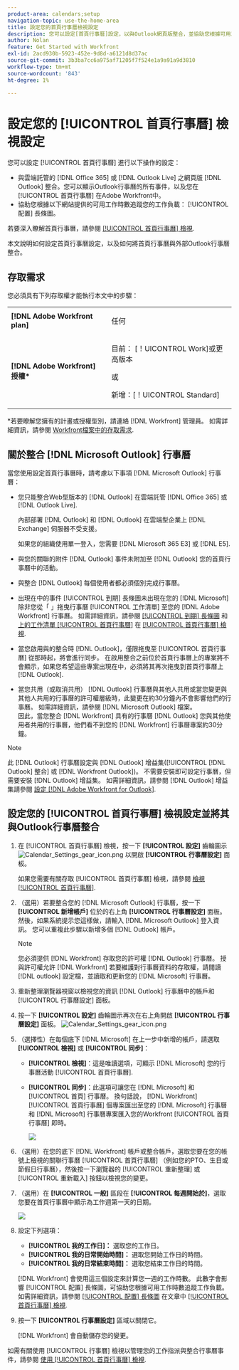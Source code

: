 ```yaml
---
product-area: calendars;setup
navigation-topic: use-the-home-area
title: 設定您的首頁行事曆檢視設定
description: 您可以設定[首頁行事曆]設定，以與Outlook網頁版整合，並協助您根據可用工作時數追蹤工作負載。
author: Nolan
feature: Get Started with Workfront
exl-id: 2acd930b-5923-452e-9d8d-a6121d8d37ac
source-git-commit: 3b3ba7cc6a975af71205f7f524e1a9a91a9d3810
workflow-type: tm+mt
source-wordcount: '843'
ht-degree: 1%

---
```


# 設定您的 [!UICONTROL 首頁行事曆] 檢視設定

<!--Audited: 01/2024-->

您可以設定 [!UICONTROL 首頁行事曆] 進行以下操作的設定：

* 與雲端託管的 [!DNL Office 365] 或 [!DNL Outlook Live] 之網頁版 [!DNL Outlook] 整合。您可以顯示Outlook行事曆的所有事件，以及您在 [!UICONTROL 首頁行事曆] 在Adobe Workfront中。
* 協助您根據以下網站提供的可用工作時數追蹤您的工作負載： [!UICONTROL 配置] 長條圖。

若要深入瞭解首頁行事曆，請參閱 [[!UICONTROL 首頁行事曆] 檢視](../../../workfront-basics/using-home/using-the-home-area/home-calendar-view.md).

本文說明如何設定首頁行事曆設定，以及如何將首頁行事曆與外部Outlook行事曆整合。

## 存取需求

您必須具有下列存取權才能執行本文中的步驟：

<table style="table-layout:auto"> 
 <col> 
 </col> 
 <col> 
 </col> 
 <tbody> 
  <tr> 
   <td role="rowheader"><strong>[!DNL Adobe Workfront plan]</strong></td> 
   <td> <p>任何</p> </td> 
  </tr> 
  <tr> 
   <td role="rowheader"><strong>[!DNL Adobe Workfront] 授權*</strong></td> 
   <td> <p>目前： [！UICONTROL Work]或更高版本</p> 
   或
   <p>新增：[！UICONTROL Standard]</p> 
   </td> 
  </tr> 
   </tbody> 
</table>

*若要瞭解您擁有的計畫或授權型別，請連絡 [!DNL Workfront] 管理員。 如需詳細資訊，請參閱 [Workfront檔案中的存取需求](/help/quicksilver/administration-and-setup/add-users/access-levels-and-object-permissions/access-level-requirements-in-documentation.md).

## 關於整合 [!DNL Microsoft Outlook] 行事曆

當您使用設定首頁行事曆時，請考慮以下事項 [!DNL Microsoft Outlook] 行事曆：

* 您只能整合Web型版本的 [!DNL Outlook] 在雲端託管 [!DNL Office 365] 或 [!DNL Outlook Live].

  內部部署 [!DNL Outlook] 和 [!DNL Outlook] 在雲端型企業上 [!DNL Exchange] 伺服器不受支援。

  如果您的組織使用單一登入，您需要 [!DNL Microsoft 365 E3] 或 [!DNL E5].

* 與您的關聯的附件 [!DNL Outlook] 事件未附加至 [!DNL Outlook] 您的首頁行事曆中的活動。
* 與整合 [!DNL Outlook] 每個使用者都必須個別完成行事曆。
* 出現在中的事件 [!UICONTROL 到期] 長條圖未出現在您的 [!DNL Microsoft] 除非您從「 」拖曳行事曆 [!UICONTROL 工作清單] 至您的 [!DNL Adobe Workfront] 行事曆。 如需詳細資訊，請參閱 [[!UICONTROL 到期] 長條圖](../../../workfront-basics/using-home/using-the-home-area/home-calendar-view.md#viewing-the-due-bar) 和 [上的工作清單 [!UICONTROL 首頁行事曆]](../../../workfront-basics/using-home/using-the-home-area/home-calendar-view.md#using-the-left-panel-of-the-home-view) 在 [[!UICONTROL 首頁行事曆] 檢視](../../../workfront-basics/using-home/using-the-home-area/home-calendar-view.md).

* 當您啟用與的整合時 [!DNL Outlook]，僅限拖曳至 [!UICONTROL 首頁行事曆] 從那時起，將會進行同步。 在啟用整合之前位於首頁行事曆上的專案將不會顯示，如果您希望這些專案出現在中，必須將其再次拖曳到首頁行事曆上 [!DNL Outlook].
* 當您共用（或取消共用） [!DNL Outlook] 行事曆與其他人共用或當您變更與其他人共用的行事曆的許可權層級時，此變更在約30分鐘內不會影響他們的行事曆。 如需詳細資訊，請參閱 [!DNL Microsoft Outlook] 檔案。\
   因此，當您整合 [!DNL Workfront] 具有的行事曆 [!DNL Outlook] 您與其他使用者共用的行事曆，他們看不到您的 [!DNL Workfront] 行事曆專案約30分鐘。

>[!NOTE]
>
>此 [!DNL Outlook] 行事曆設定與 [!DNL Outlook] 增益集([!UICONTROL [!DNL Outlook] 整合] 或 [!DNL Workfront Outlook])。 不需要安裝即可設定行事曆，但需要安裝 [!DNL Outlook] 增益集。 如需詳細資訊，請參閱 [!DNL Outlook] 增益集請參閱 [設定 [!DNL Adobe Workfront for Outlook]](../../../workfront-integrations-and-apps/using-workfront-with-outlook/set-up-workfront-for-outlook.md).

## 設定您的 [!UICONTROL 首頁行事曆] 檢視設定並將其與Outlook行事曆整合

1. 在 [!UICONTROL 首頁行事曆] 檢視，按一下 **[!UICONTROL 設定]** 齒輪圖示 ![Calendar_Settings_gear_icon.png](assets/calendar-settings-gear-icon.png) 以開啟 **[!UICONTROL 行事曆設定]** 面板。

   如果您需要有關存取 [!UICONTROL 首頁行事曆] 檢視，請參閱 [檢視 [!UICONTROL 首頁行事曆]](../../../workfront-basics/using-home/using-the-home-area/view-home-calendar.md).

1. （選用）若要整合您的 [!DNL Microsoft Outlook] 行事曆，按一下 **[!UICONTROL 新增帳戶]** 位於的右上角 **[!UICONTROL 行事曆設定]** 面板。 然後，如果系統提示您這樣做，請輸入 [!DNL Microsoft Outlook] 登入資訊。 您可以重複此步驟以新增多個 [!DNL Outlook] 帳戶。

   >[!NOTE]
   >
   >您必須提供 [!DNL Workfront] 存取您的許可權 [!DNL Outlook] 行事曆。 授與許可權允許 [!DNL Workfront] 若要維護對行事曆資料的存取權，請閱讀 [!DNL outlook] 設定檔，並讀取和更新您的 [!DNL Microsoft] 行事曆。

1. 重新整理瀏覽器視窗以檢視您的資訊 [!DNL Outlook] 行事曆中的帳戶和 [!UICONTROL 行事曆設定] 面板。
1. 按一下 **[!UICONTROL 設定]** 齒輪圖示再次在右上角開啟 **[!UICONTROL 行事曆設定]** 面板。 ![Calendar_Settings_gear_icon.png](assets/calendar-settings-gear-icon.png)

1. （選擇性）在每個底下 [!DNL Microsoft] 在上一步中新增的帳戶，請選取 **[!UICONTROL 檢視]** 或 **[!UICONTROL 同步]**：

   * **[!UICONTROL 檢視]**：這是唯讀選項，可顯示 [!DNL Microsoft] 您的行事曆活動 [!UICONTROL 首頁行事曆].
   * **[!UICONTROL 同步]**：此選項可讓您在 [!DNL Microsoft] 和 [!UICONTROL 首頁] 行事曆。 換句話說， [!DNL Workfront] [!UICONTROL 首頁行事曆] 個專案匯出至您的 [!DNL Microsoft] 行事曆和 [!DNL Microsoft] 行事曆專案匯入您的Workfront [!UICONTROL 首頁行事曆] 即時。

     ![](assets/view-sync-checkboxes-qs.png)

1. （選用）在您的底下 [!DNL Workfront] 帳戶或整合帳戶，選取您要在您的帳號上檢視的關聯行事曆 [!UICONTROL 首頁行事曆] （例如您的PTO、生日或節假日行事曆），然後按一下瀏覽器的 [!UICONTROL 重新整理] 或 [!UICONTROL 重新載入] 按鈕以檢視您的變更。

1. （選用）在 **[!UICONTROL 一般]** 區段在 **[!UICONTROL 每週開始於]**，選取您要在首頁行事曆中顯示為工作週第一天的日期。

   ![](assets/general-section-home-calendar-settings-panel.png)

1. 設定下列選項：

   * **[!UICONTROL 我的工作日]：** 選取您的工作日。
   * **[!UICONTROL 我的日常開始時間]：** 選取您開始工作日的時間。
   * **[!UICONTROL 我的日常結束時間]：** 選取您結束工作日的時間。

   [!DNL Workfront] 會使用這三個設定來計算您一週的工作時數。 此數字會影響 [!UICONTROL 配置] 長條圖，可協助您根據可用工作時數追蹤工作負載。 如需詳細資訊，請參閱 [[!UICONTROL 配置] 長條圖](../../../workfront-basics/using-home/using-the-home-area/home-calendar-view.md#understanding-the-allocation-of-time) 在文章中 [[!UICONTROL 首頁行事曆] 檢視](../../../workfront-basics/using-home/using-the-home-area/home-calendar-view.md).

1. 按一下 **[!UICONTROL 行事曆設定]** 區域以關閉它。

   [!DNL Workfront] 會自動儲存您的變更。

如需有關使用 [!UICONTROL 行事曆] 檢視以管理您的工作指派與整合行事曆事件，請參閱 [使用 [!UICONTROL 首頁行事曆] 檢視](../../../workfront-basics/using-home/using-the-home-area/use-home-calendar-view.md).

<!--
<MadCap:conditionalText data-mc-conditions="QuicksilverOrClassic.Draft mode">
(NOTE: from Courtney: [step #] Type your weekly work hours under How many hours a week do you work?This number affects the Allocation bar, which helps you track your workload against your available work hours. For more information, see "Allocation Bar" in the article "Understanding the Home Calendar View.")
</MadCap:conditionalText>
-->
